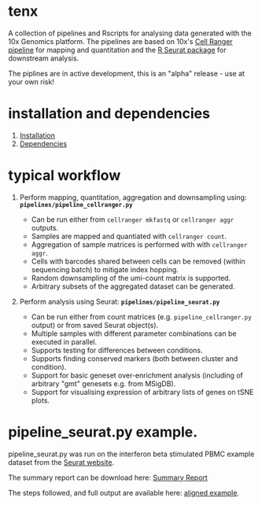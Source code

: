 # tenx

A collection of pipelines and Rscripts for analysing data generated with the 10x Genomics platform. The pipelines are based on 10x's [Cell Ranger pipeline](https://support.10xgenomics.com/single-cell-gene-expression/software/pipelines/latest/installation) for mapping and quantitation and the [R Seurat package](https://satijalab.org/seurat/) for downstream analysis.

The piplines are in active development, this is an "alpha" release - use at your own risk!


# installation and dependencies

1. [Installation](docs/INSTALL.md)
2. [Dependencies](docs/DEPENDENCIES.md)


# typical workflow

1. Perform mapping, quantitation, aggregation and downsampling using: **`pipelines/pipeline_cellranger.py`**
   * Can be run either from `cellranger mkfastq` or `cellranger aggr` outputs.
   * Samples are mapped and quantiated with `cellranger count`.
   * Aggregation of sample matrices is performed with with `cellranger aggr`.
   * Cells with barcodes shared between cells can be removed (within sequencing batch) to mitigate index hopping.
   * Random downsampling of the umi-count matrix is supported.
   * Arbitrary subsets of the aggregated dataset can be generated.

2. Perform analysis using Seurat: **`pipelines/pipeline_seurat.py`**
   * Can be run either from count matrices (e.g. `pipeline_cellranger.py` output) or from saved Seurat object(s).
   * Multiple samples with different parameter combinations can be executed in parallel.
   * Supports testing for differences between conditions.
   * Supports finding conserved markers (both between cluster and condition).
   * Support for basic geneset over-enrichment analysis (including of arbitrary "gmt" genesets e.g. from MSigDB).
   * Support for visualising expression of arbitrary lists of genes on tSNE plots.


# pipeline_seurat.py example.

pipeline_seurat.py was run on the interferon beta stimulated PBMC example dataset from the [Seurat website](https://satijalab.org/seurat/).

The summary report can be download here: [Summary Report](https://dl.dropbox.com/s/67z5xydxvhqdw3p/summaryReport.pdf)

The steps followed, and full output are available here: [aligned example](docs/AlignedExample.md).
